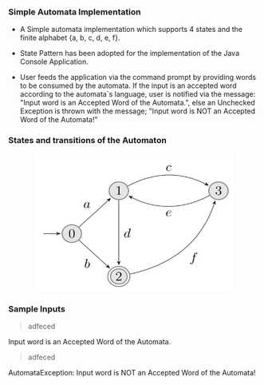 ### Simple Automata Implementation

- A Simple automata implementation which supports 4 states and the finite alphabet {a, b, c, d, e, f}.
- State Pattern has been adopted for the implementation of the Java Console Application.

- User feeds the application via the command prompt by providing words to be consumed by the automata. If the input is an accepted word according to the automata`s language, user is notified via the message: "Input word is an Accepted Word of the Automata.", else an Unchecked Exception is thrown with the message; "Input word is NOT an Accepted Word of the Automata!"

### States and transitions of the Automaton
<p align="center">
  <img src="Automata.PNG" width="400" height="275" />
</p>

### Sample Inputs

> adfeced

Input word is an Accepted Word of the Automata.

> adfeced

AutomataException: Input word is NOT an Accepted Word of the Automata!
